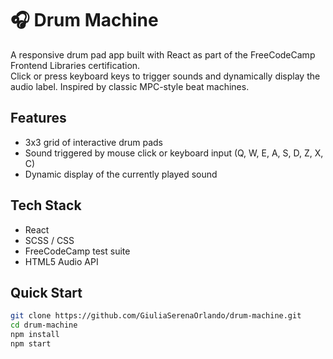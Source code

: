 # 🎧 Drum Machine

A responsive drum pad app built with React as part of the FreeCodeCamp Frontend
Libraries certification.  
Click or press keyboard keys to trigger sounds and dynamically display the audio
label. Inspired by classic MPC-style beat machines.

## Features

- 3x3 grid of interactive drum pads
- Sound triggered by mouse click or keyboard input (Q, W, E, A, S, D, Z, X, C)
- Dynamic display of the currently played sound

## Tech Stack

- React
- SCSS / CSS
- FreeCodeCamp test suite
- HTML5 Audio API

## Quick Start

```bash
git clone https://github.com/GiuliaSerenaOrlando/drum-machine.git
cd drum-machine
npm install
npm start
```
